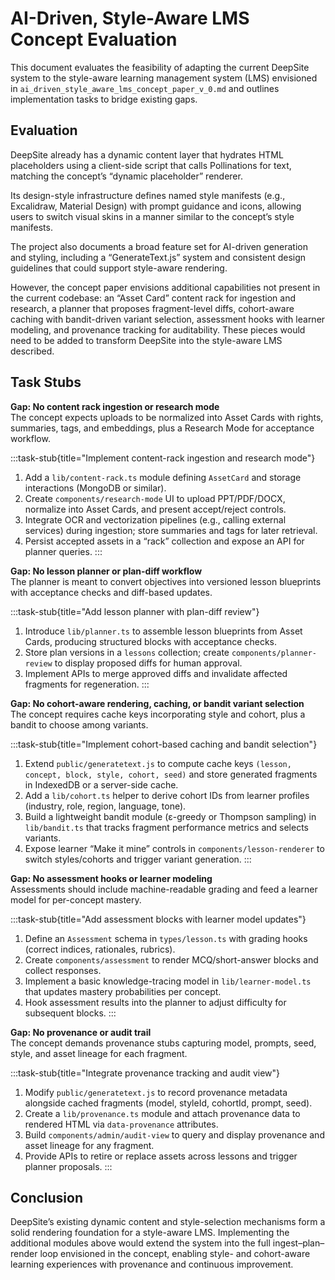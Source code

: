 # AI-Driven, Style-Aware LMS Concept Evaluation

This document evaluates the feasibility of adapting the current DeepSite system to the style-aware learning management system (LMS) envisioned in `ai_driven_style_aware_lms_concept_paper_v_0.md` and outlines implementation tasks to bridge existing gaps.

## Evaluation

DeepSite already has a dynamic content layer that hydrates HTML placeholders using a client-side script that calls Pollinations for text, matching the concept’s “dynamic placeholder” renderer.

Its design-style infrastructure defines named style manifests (e.g., Excalidraw, Material Design) with prompt guidance and icons, allowing users to switch visual skins in a manner similar to the concept’s style manifests.

The project also documents a broad feature set for AI-driven generation and styling, including a “GenerateText.js” system and consistent design guidelines that could support style-aware rendering.

However, the concept paper envisions additional capabilities not present in the current codebase: an “Asset Card” content rack for ingestion and research, a planner that proposes fragment-level diffs, cohort-aware caching with bandit-driven variant selection, assessment hooks with learner modeling, and provenance tracking for auditability. These pieces would need to be added to transform DeepSite into the style-aware LMS described.

## Task Stubs

**Gap: No content rack ingestion or research mode**  
The concept expects uploads to be normalized into Asset Cards with rights, summaries, tags, and embeddings, plus a Research Mode for acceptance workflow.

:::task-stub{title="Implement content-rack ingestion and research mode"}
1. Add a `lib/content-rack.ts` module defining `AssetCard` and storage interactions (MongoDB or similar).
2. Create `components/research-mode` UI to upload PPT/PDF/DOCX, normalize into Asset Cards, and present accept/reject controls.
3. Integrate OCR and vectorization pipelines (e.g., calling external services) during ingestion; store summaries and tags for later retrieval.
4. Persist accepted assets in a “rack” collection and expose an API for planner queries.
:::

**Gap: No lesson planner or plan-diff workflow**  
The planner is meant to convert objectives into versioned lesson blueprints with acceptance checks and diff-based updates.

:::task-stub{title="Add lesson planner with plan-diff review"}
1. Introduce `lib/planner.ts` to assemble lesson blueprints from Asset Cards, producing structured blocks with acceptance checks.
2. Store plan versions in a `lessons` collection; create `components/planner-review` to display proposed diffs for human approval.
3. Implement APIs to merge approved diffs and invalidate affected fragments for regeneration.
:::

**Gap: No cohort-aware rendering, caching, or bandit variant selection**  
The concept requires cache keys incorporating style and cohort, plus a bandit to choose among variants.

:::task-stub{title="Implement cohort-based caching and bandit selection"}
1. Extend `public/generatetext.js` to compute cache keys `(lesson, concept, block, style, cohort, seed)` and store generated fragments in IndexedDB or a server-side cache.
2. Add a `lib/cohort.ts` helper to derive cohort IDs from learner profiles (industry, role, region, language, tone).
3. Build a lightweight bandit module (ε-greedy or Thompson sampling) in `lib/bandit.ts` that tracks fragment performance metrics and selects variants.
4. Expose learner “Make it mine” controls in `components/lesson-renderer` to switch styles/cohorts and trigger variant generation.
:::

**Gap: No assessment hooks or learner modeling**  
Assessments should include machine-readable grading and feed a learner model for per-concept mastery.

:::task-stub{title="Add assessment blocks with learner model updates"}
1. Define an `Assessment` schema in `types/lesson.ts` with grading hooks (correct indices, rationales, rubrics).
2. Create `components/assessment` to render MCQ/short-answer blocks and collect responses.
3. Implement a basic knowledge-tracing model in `lib/learner-model.ts` that updates mastery probabilities per concept.
4. Hook assessment results into the planner to adjust difficulty for subsequent blocks.
:::

**Gap: No provenance or audit trail**  
The concept demands provenance stubs capturing model, prompts, seed, style, and asset lineage for each fragment.

:::task-stub{title="Integrate provenance tracking and audit view"}
1. Modify `public/generatetext.js` to record provenance metadata alongside cached fragments (model, styleId, cohortId, prompt, seed).
2. Create a `lib/provenance.ts` module and attach provenance data to rendered HTML via `data-provenance` attributes.
3. Build `components/admin/audit-view` to query and display provenance and asset lineage for any fragment.
4. Provide APIs to retire or replace assets across lessons and trigger planner proposals.
:::

## Conclusion

DeepSite’s existing dynamic content and style-selection mechanisms form a solid rendering foundation for a style-aware LMS. Implementing the additional modules above would extend the system into the full ingest–plan–render loop envisioned in the concept, enabling style- and cohort-aware learning experiences with provenance and continuous improvement.

